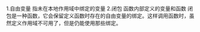 1.自由变量
    指未在本地作用域中绑定的变量
2.闭包
    函数内部定义的变量和函数
    闭包是一种函数，它会保留定义函数时存在的自由变量的绑定。这样调用函数时，虽然定义作用域不可用了，但是仍能使用那些绑定。
